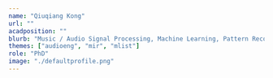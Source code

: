 ```yaml
---
name: "Qiuqiang Kong"
url: ""
acadposition: ""
blurb: "Music / Audio Signal Processing, Machine Learning, Pattern Recognition, Mathematics, Statistics, Probability Models, Audio Event Detection."
themes: ["audioeng", "mir", "mlist"]
role: "PhD"
image: "./defaultprofile.png"
---
```

